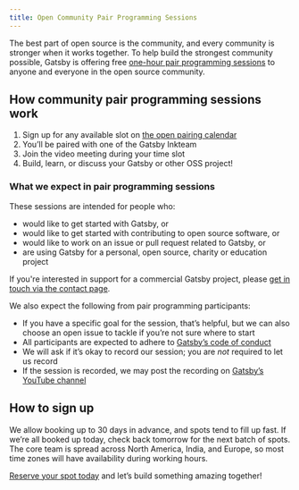 ```yaml
---
title: Open Community Pair Programming Sessions
---
```


The best part of open source is the community, and every community is stronger when it works together. To help build the strongest community possible, Gatsby is offering free [one-hour pair programming sessions][cal] to anyone and everyone in the open source community.

## How community pair programming sessions work

1.  Sign up for any available slot on [the open pairing calendar][cal]
2.  You’ll be paired with one of the Gatsby Inkteam
3.  Join the video meeting during your time slot
4.  Build, learn, or discuss your Gatsby or other OSS project!

### What we expect in pair programming sessions

These sessions are intended for people who:

- would like to get started with Gatsby, or
- would like to get started with contributing to open source software, or
- would like to work on an issue or pull request related to Gatsby, or
- are using Gatsby for a personal, open source, charity or education project

If you're interested in support for a commercial Gatsby project, please [get in touch via the contact page](https://www.gatsbyjs.com/contact-us/).

We also expect the following from pair programming participants:

- If you have a specific goal for the session, that’s helpful, but we can also choose an open issue to tackle if you’re not sure where to start
- All participants are expected to adhere to [Gatsby’s code of conduct](/contributing/code-of-conduct/)
- We will ask if it’s okay to record our session; you are _not_ required to let us record
- If the session is recorded, we may post the recording on [Gatsby’s YouTube channel](https://www.youtube.com/channel/UCjnp770qk7ujOq8Q9wiC82w)

## How to sign up

We allow booking up to 30 days in advance, and spots tend to fill up fast. If we’re all booked up today, check back tomorrow for the next batch of spots. The core team is spread across North America, India, and Europe, so most time zones will have availability during working hours.

[Reserve your spot today][cal] and let’s build something amazing together!

[cal]: https://calendly.com/gatsbyjs/pair-programming

